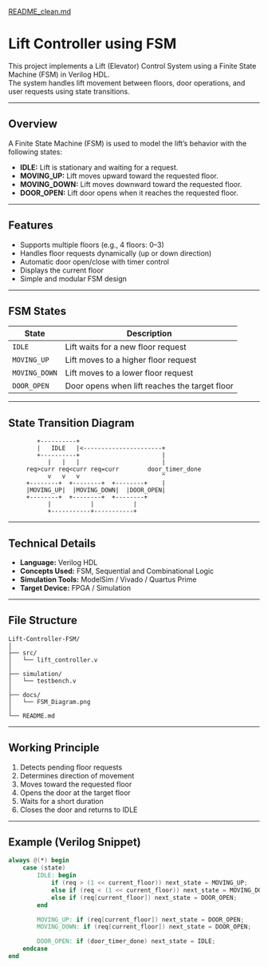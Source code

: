 [README_clean.md](https://github.com/user-attachments/files/23268340/README_clean.md)
# Lift Controller using FSM

This project implements a Lift (Elevator) Control System using a Finite State Machine (FSM) in Verilog HDL.  
The system handles lift movement between floors, door operations, and user requests using state transitions.

---

## Overview

A Finite State Machine (FSM) is used to model the lift’s behavior with the following states:
- **IDLE:** Lift is stationary and waiting for a request.
- **MOVING_UP:** Lift moves upward toward the requested floor.
- **MOVING_DOWN:** Lift moves downward toward the requested floor.
- **DOOR_OPEN:** Lift door opens when it reaches the requested floor.

---

## Features

- Supports multiple floors (e.g., 4 floors: 0–3)
- Handles floor requests dynamically (up or down direction)
- Automatic door open/close with timer control
- Displays the current floor
- Simple and modular FSM design

---

## FSM States

| State | Description |
|--------|--------------|
| `IDLE` | Lift waits for a new floor request |
| `MOVING_UP` | Lift moves to a higher floor request |
| `MOVING_DOWN` | Lift moves to a lower floor request |
| `DOOR_OPEN` | Door opens when lift reaches the target floor |

---

## State Transition Diagram

```text
        +----------+
        |   IDLE   |<----------------------+
        +----------+                       |
           |   |   |                       |
     req>curr req<curr req=curr        door_timer_done
           v   v   v                       ^
     +--------+  +--------+  +--------+    |
     |MOVING_UP|  |MOVING_DOWN|  |DOOR_OPEN|
     +--------+  +--------+  +--------+
           |           |           |
           +-----------+-----------+
```

---

## Technical Details

- **Language:** Verilog HDL  
- **Concepts Used:** FSM, Sequential and Combinational Logic  
- **Simulation Tools:** ModelSim / Vivado / Quartus Prime  
- **Target Device:** FPGA / Simulation  

---

## File Structure

```
Lift-Controller-FSM/
│
├── src/
│   └── lift_controller.v
│
├── simulation/
│   └── testbench.v
│
├── docs/
│   └── FSM_Diagram.png
│
└── README.md
```

---

## Working Principle

1. Detects pending floor requests  
2. Determines direction of movement  
3. Moves toward the requested floor  
4. Opens the door at the target floor  
5. Waits for a short duration  
6. Closes the door and returns to IDLE  

---

## Example (Verilog Snippet)

```verilog
always @(*) begin
    case (state)
        IDLE: begin
            if (req > (1 << current_floor)) next_state = MOVING_UP;
            else if (req < (1 << current_floor)) next_state = MOVING_DOWN;
            else if (req[current_floor]) next_state = DOOR_OPEN;
        end

        MOVING_UP: if (req[current_floor]) next_state = DOOR_OPEN;
        MOVING_DOWN: if (req[current_floor]) next_state = DOOR_OPEN;

        DOOR_OPEN: if (door_timer_done) next_state = IDLE;
    endcase
end
